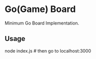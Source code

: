 # Go(Game) Board

Minimum Go Board Implementation.

## Usage

node index.js # then go to localhost:3000